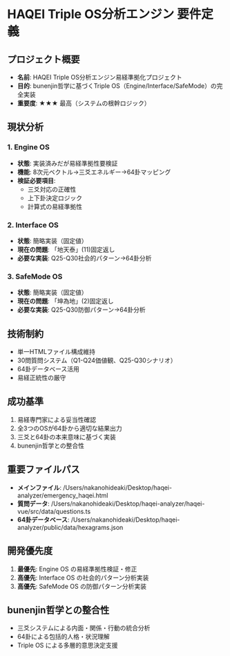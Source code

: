 # HAQEI Triple OS分析エンジン 要件定義

## プロジェクト概要
- **名前**: HAQEI Triple OS分析エンジン易経準拠化プロジェクト
- **目的**: bunenjin哲学に基づくTriple OS（Engine/Interface/SafeMode）の完全実装
- **重要度**: ★★★ 最高（システムの根幹ロジック）

## 現状分析

### 1. Engine OS
- **状態**: 実装済みだが易経準拠性要検証
- **機能**: 8次元ベクトル→三爻エネルギー→64卦マッピング
- **検証必要項目**:
  - 三爻対応の正確性
  - 上下卦決定ロジック
  - 計算式の易経準拠性

### 2. Interface OS
- **状態**: 簡略実装（固定値）
- **現在の問題**: 「地天泰」(11)固定返し
- **必要な実装**: Q25-Q30社会的パターン→64卦分析

### 3. SafeMode OS
- **状態**: 簡略実装（固定値）
- **現在の問題**: 「坤為地」(2)固定返し
- **必要な実装**: Q25-Q30防御パターン→64卦分析

## 技術制約
- 単一HTMLファイル構成維持
- 30問質問システム（Q1-Q24価値観、Q25-Q30シナリオ）
- 64卦データベース活用
- 易経正統性の厳守

## 成功基準
1. 易経専門家による妥当性確認
2. 全3つのOSが64卦から適切な結果出力
3. 三爻と64卦の本来意味に基づく実装
4. bunenjin哲学との整合性

## 重要ファイルパス
- **メインファイル**: /Users/nakanohideaki/Desktop/haqei-analyzer/emergency_haqei.html
- **質問データ**: /Users/nakanohideaki/Desktop/haqei-analyzer/haqei-vue/src/data/questions.ts
- **64卦データベース**: /Users/nakanohideaki/Desktop/haqei-analyzer/public/data/hexagrams.json

## 開発優先度
1. **最優先**: Engine OS の易経準拠性検証・修正
2. **高優先**: Interface OS の社会的パターン分析実装
3. **高優先**: SafeMode OS の防御パターン分析実装

## bunenjin哲学との整合性
- 三爻システムによる内面・関係・行動の統合分析
- 64卦による包括的人格・状況理解
- Triple OS による多層的意思決定支援